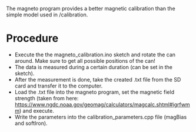 The magneto program provides a better magnetic calibration than the simple model used in /calibration.

# Procedure
- Execute the the magneto_calibration.ino sketch and rotate the can around. Make sure to get all possible positions of the can!
- The data is measured during a certain duration (can be set in the sketch).
- After the measurement is done, take the created .txt file from the SD card and transfer it to the computer.
- Load the .txt file into the magneto program, set the magnetic field strength (taken from here: https://www.ngdc.noaa.gov/geomag/calculators/magcalc.shtml#igrfwmm) and execute.
- Write the parameters into the calibration_parameters.cpp file (magBias and softIron).
